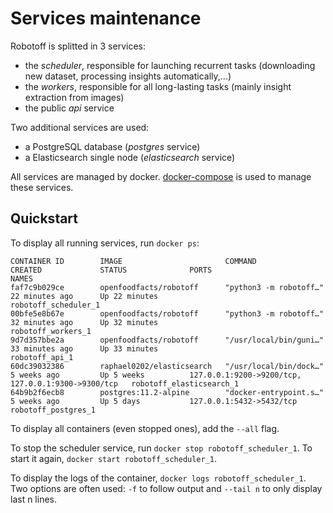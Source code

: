 # Services maintenance

Robotoff is splitted in 3 services:

- the *scheduler*, responsible for launching recurrent tasks (downloading new dataset, processing insights automatically,...)
- the *workers*, responsible for all long-lasting tasks (mainly insight extraction from images)
- the public *api* service

Two additional services are used:

- a PostgreSQL database (*postgres* service)
- a Elasticsearch single node (*elasticsearch* service)


All services are managed by docker. [docker-compose](https://docs.docker.com/compose/) is used to manage these services.


## Quickstart

To display all running services, run `docker ps`:

```
CONTAINER ID        IMAGE                       COMMAND                  CREATED             STATUS              PORTS                                                NAMES
faf7c9b029ce        openfoodfacts/robotoff      "python3 -m robotoff…"   22 minutes ago      Up 22 minutes                                                            robotoff_scheduler_1
00bfe5e8b67e        openfoodfacts/robotoff      "python3 -m robotoff…"   32 minutes ago      Up 32 minutes                                                            robotoff_workers_1
9d7d357bbe2a        openfoodfacts/robotoff      "/usr/local/bin/guni…"   33 minutes ago      Up 33 minutes                                                            robotoff_api_1
60dc39032386        raphael0202/elasticsearch   "/usr/local/bin/dock…"   5 weeks ago         Up 5 weeks          127.0.0.1:9200->9200/tcp, 127.0.0.1:9300->9300/tcp   robotoff_elasticsearch_1
64b9b2f6ecb8        postgres:11.2-alpine        "docker-entrypoint.s…"   5 weeks ago         Up 5 days           127.0.0.1:5432->5432/tcp                             robotoff_postgres_1
```

To display all containers (even stopped ones), add the `--all` flag.

To stop the scheduler service, run `docker stop robotoff_scheduler_1`.
To start it again, `docker start robotoff_scheduler_1`.

To display the logs of the container, `docker logs robotoff_scheduler_1`.
Two options are often used: `-f` to follow output and `--tail n` to only display last n lines.
